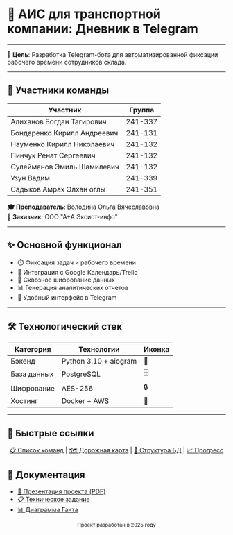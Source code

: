 <p align="center">
  <h1>📒 АИС для транспортной компании: Дневник в Telegram</h1>
</p>

---

**🎯 Цель**: Разработка Telegram-бота для автоматизированной фиксации рабочего времени сотрудников склада.

---

## 👥 Участники команды

| Участник                          | Группа    |
|-----------------------------------|-----------|
| Алиханов Богдан Тагирович         | 241-337   |
| Бондаренко Кирилл Андреевич       | 241-131   |
| Науменко Кирилл Николаевич        | 241-132   |
| Пинчук Ренат Сергеевич            | 241-132   |
| Сулейманов Эмиль Шамилевич        | 241-132   |
| Узун Вадим                        | 241-339   |
| Садыков Амрах Элхан оглы          | 241-351   |

**🎓 Преподаватель**: Володина Ольга Вячеславовна  
**🏢 Заказчик**: ООО "А+А Эксист-инфо"

---

## ✨ Основной функционал
- ⏱️ Фиксация задач и рабочего времени
- 📅 Интеграция с Google Календарь/Trello
- 🔐 Сквозное шифрование данных
- 📊 Генерация аналитических отчетов
- 📱 Удобный интерфейс в Telegram

---

## 🛠 Технологический стек
| Категория       | Технологии                          | Иконка |
|-----------------|-------------------------------------|--------|
| Бэкенд         | Python 3.10 + aiogram               | 🐍     |
| База данных    | PostgreSQL                          | 🗄️     |
| Шифрование     | AES-256                             | 🔒     |
| Хостинг        | Docker + AWS                        | 🐳     |

---

## 📂 Быстрые ссылки
<p align="center">
  <a href="commands.md">📋 Список команд</a> | 
  <a href="roadmap.md">🗺 Дорожная карта</a> | 
  <a href="database.md">📁 Структура БД</a> | 
  <a href="progress.md">📈 Прогресс</a>
</p>

## 📂 Документация

- [📄 Презентация проекта (PDF)](docs/АИС_транспортная_компания_ТГ_бот.pdf)
- [📋 Техническое задание](specification.docx)
- [📊 Диаграмма Ганта](gantt_chart.pdf)
<p align="center">
  <sub>Проект разработан в 2025 году</sub>
</p>
